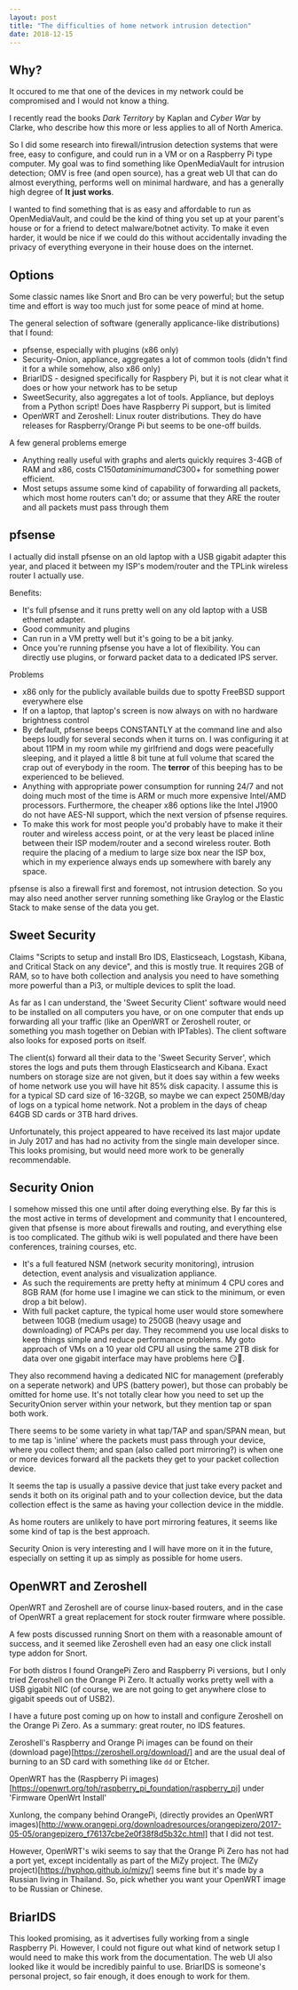 ```yaml
---
layout: post
title: "The difficulties of home network intrusion detection"
date: 2018-12-15
---
```


## Why?

It occured to me that one of the devices in my network could be compromised and I would not know a thing.

I recently read the books *Dark Territory* by Kaplan and *Cyber War* by Clarke, who describe how this more or less applies to all of North America.

So I did some research into firewall/intrusion detection systems that were free, easy to configure, and could run in a VM or on a Raspberry Pi type computer. My goal was to find something like OpenMediaVault for intrusion detection; OMV is free (and open source), has a great web UI that can do almost everything, performs well on minimal hardware, and has a generally high degree of **It just works**.

I wanted to find something that is as easy and affordable to run as OpenMediaVault, and could be the kind of thing you set up at your parent's house or for a friend to detect malware/botnet activity. To make it even harder, it would be nice if we could do this without accidentally invading the privacy of everything everyone in their house does on the internet.


## Options
Some classic names like Snort and Bro can be very powerful; but the setup time and effort is way too much just for some peace of mind at home.

The general selection of software (generally applicance-like distributions) that I found:
- pfsense, especially with plugins (x86 only)
- Security-Onion, appliance, aggregates a lot of common tools (didn't find it for a while somehow, also x86 only)
- BriarIDS - designed specifically for Raspbery Pi, but it is not clear what it does or how your network has to be setup
- SweetSecurity, also aggregates a lot of tools. Appliance, but deploys from a Python script! Does have Raspberry Pi support, but is limited
- OpenWRT and Zeroshell: Linux router distributions. They do have releases for Raspberry/Orange Pi but seems to be one-off builds.


A few general problems emerge
- Anything really useful with graphs and alerts quickly requires 3-4GB of RAM and x86, costs C$150 at a minimum and C$300+ for something power efficient.
- Most setups assume some kind of capability of forwarding all packets, which most home routers can't do; or assume that they ARE the router and all packets must pass through them


## pfsense
I actually did install pfsense on an old laptop with a USB gigabit adapter this year, and placed it between my ISP's modem/router and the TPLink wireless router I actually use.

Benefits:
- It's full pfsense and it runs pretty well on any old laptop with a USB ethernet adapter.
- Good community and plugins
- Can run in a VM pretty well but it's going to be a bit janky.
- Once you're running pfsense you have a lot of flexibility. You can directly use plugins, or forward packet data to a dedicated IPS server.

Problems
- x86 only for the publicly available builds due to spotty FreeBSD support everywhere else
- If on a laptop, that laptop's screen is now always on with no hardware brightness control
- By default, pfsense beeps CONSTANTLY at the command line and also beeps loudly for several seconds when it turns on. I was configuring it at about 11PM in my room while my girlfriend and dogs were peacefully sleeping, and it played a little 8 bit tune at full volume that scared the crap out of everybody in the room. The **terror** of this beeping has to be experienced to be believed.
- Anything with appropriate power consumption for running 24/7 and not doing much most of the time is ARM or much more expensive Intel/AMD processors. Furthermore, the cheaper x86 options like the Intel J1900 do not have AES-NI support, which the next version of pfsense requires.
- To make this work for most people you'd probably have to make it their router and wireless access point, or at the very least be placed inline between their ISP modem/router and a second wireless router. Both require the placing of a medium to large size box near the ISP box, which in my experience always ends up somewhere with barely any space.

pfsense is also a firewall first and foremost, not intrusion detection. So you may also need another server running something like Graylog or the Elastic Stack to make sense of the data you get.


## Sweet Security
Claims "Scripts to setup and install Bro IDS, Elasticseach, Logstash, Kibana, and Critical Stack on any device", and this is mostly true.
It requires 2GB of RAM, so to have both collection and analysis you need to have something more powerful than a Pi3, or multiple devices to split the load.

As far as I can understand, the 'Sweet Security Client' software would need to be installed on all computers you have, or on one computer that ends up forwarding all your traffic (like an OpenWRT or Zeroshell router, or something you mash together on Debian with IPTables). The client software also looks for exposed ports on itself.

The client(s) forward all their data to the 'Sweet Security Server', which stores the logs and puts them through Elasticsearch and Kibana. Exact numbers on storage size are not given, but it does say within a few weeks of home network use you will have hit 85% disk capacity. I assume this is for a typical SD card size of 16-32GB, so maybe we can expect 250MB/day of logs on a typical home network. Not a problem in the days of cheap 64GB SD cards or 3TB hard drives.

Unfortunately, this project appeared to have received its last major update in July 2017 and has had no activity from the single main developer since. This looks promising, but would need more work to be generally recommendable.


## Security Onion
I somehow missed this one until after doing everything else. By far this is the most active in terms of development and community that I encountered, given that pfsense is more about firewalls and routing, and everything else is too complicated. The github wiki is well populated and there have been conferences, training courses, etc.

- It's a full featured NSM (network security monitoring), intrusion detection, event analysis and visualization appliance.
- As such the requirements are pretty hefty at minimum 4 CPU cores and 8GB RAM (for home use I imagine we can stick to the minimum, or even drop a bit below).
- With full packet capture, the typical home user would store somewhere between 10GB (medium usage) to 250GB (heavy usage and downloading) of PCAPs per day. They recommend you use local disks to keep things simple and reduce performance problems. My goto approach of VMs on a 10 year old CPU all using the same 2TB disk for data over one gigabit interface may have problems here 😏🙈.

They also recommend having a dedicated NIC for management (preferably on a seperate network) and UPS (battery power), but those can probably be omitted for home use. It's not totally clear how you need to set up the SecurityOnion server within your network, but they mention tap or span both work.

There seems to be some variety in what tap/TAP and span/SPAN mean, but to me tap is 'inline' where the packets must pass through your device, where you collect them; and span (also called port mirroring?) is when one or more devices forward all the packets they get to your packet collection device.

It seems the tap is usually a passive device that just take every packet and sends it both on its original path and to your collection device, but the data collection effect is the same as having your collection device in the middle.

As home routers are unlikely to have port mirroring features, it seems like some kind of tap is the best approach.

Security Onion is very interesting and I will have more on it in the future, especially on setting it up as simply as possible for home users.


## OpenWRT and Zeroshell
OpenWRT and Zeroshell are of course linux-based routers, and in the case of OpenWRT a great replacement for stock router firmware where possible.

A few posts discussed running Snort on them with a reasonable amount of success, and it seemed like Zeroshell even had an easy one click install type addon for Snort.

For both distros I found OrangePi Zero and Raspberry Pi versions, but I only tried Zeroshell on the Orange Pi Zero. 
It actually works pretty well with a USB gigabit NIC (of course, we are not going to get anywhere close to gigabit speeds out of USB2).

I have a future post coming up on how to install and configure Zeroshell on the Orange Pi Zero. As a summary: great router, no IDS features.

Zeroshell's Raspberry and Orange Pi images can be found on their (download page)[https://zeroshell.org/download/] and are the usual deal of burning to an SD card with something like `dd` or Etcher.

OpenWRT has the (Raspberry Pi images)[https://openwrt.org/toh/raspberry_pi_foundation/raspberry_pi] under 'Firmware OpenWrt Install'

Xunlong, the company behind OrangePi, (directly provides an OpenWRT images)[http://www.orangepi.org/downloadresources/orangepizero/2017-05-05/orangepizero_f76137cbe2e0f38f8d5b32c.html] that I did not test. 

However, OpenWRT's wiki seems to say that the Orange Pi Zero has not had a port yet, except incidentally as part of the MiZy project. The (MiZy project)[https://hyphop.github.io/mizy/] seems fine but it's made by a Russian living in Thailand. So, pick whether you want your OpenWRT image to be Russian or Chinese.


## BriarIDS
This looked promising, as it advertises fully working from a single Raspberry Pi. However, I could not figure out what kind of network setup I would need to make this work from the documentation. The web UI also looked like it would be incredibly painful to use. BriarIDS is someone's personal project, so fair enough, it does enough to work for them.


